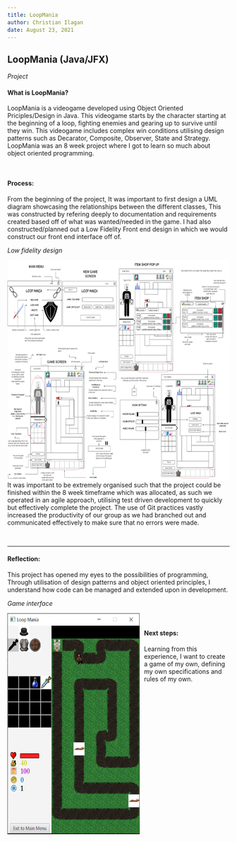 ```yaml
---
title: LoopMania
author: Christian Ilagan
date: August 23, 2021
---
```


## LoopMania (Java/JFX)

*Project*


#### What is LoopMania?
LoopMania is a videogame developed using Object Oriented Priciples/Design in Java. This videogame starts by the character starting at the beginning of a loop, fighting enemies and gearing up to survive until they win. This videogame includes complex win conditions utilising design patterns such as Decarator, Composite, Observer, State and Strategy. LoopMania was an 8 week project where I got to learn so much about object oriented programming.


<br />

#### Process:
From the beginning of the project, It was important to first design a UML diagram showcasing the relationships between the different classes, This was constructed by refering deeply to documentation and requirements created based off of what was wanted/needed in the game. I had also constructed/planned out a Low Fidelity Front end design in which we would construct our front end interface off of. 
<br />



*Low fidelity design*



<img src="https://raw.githubusercontent.com/cmilagan/web/80ec2ea4bd01e4297382471a2bb18c2bcd966bbf/src/images/loopmania.PNG"
     alt=""
     width="100%"
     height="500"
     style="float: left; margin-right: 10px;" />

<br />

<hr />



It was important to be extremely organised such that the project could be finished within the 8 week timeframe which was allocated, as such we operated in an agile approach, utilising test driven development to quickly but effectively complete the project. The use of Git practices vastly increased the productivity of our group as we had branched out and communicated effectively to make sure that no errors were made.



<br />

<hr />


#### Reflection:
This project has opened my eyes to the possibilities of programming, Through utilisation of design patterns and object oriented principles, I understand how code can be managed and extended upon in development.


*Game interface*


<img src="https://raw.githubusercontent.com/cmilagan/web/4320b2d94336fb36dfadc4608d82be2898d28ffd/src/images/loopmaniagame.PNG"
     alt=""
     width="300"
     height="500"
     style="float: left; margin-right: 10px;" />

<br />



#### Next steps:
Learning from this experience, I want to create a game of my own, defining my own specifications and rules of my own. 
